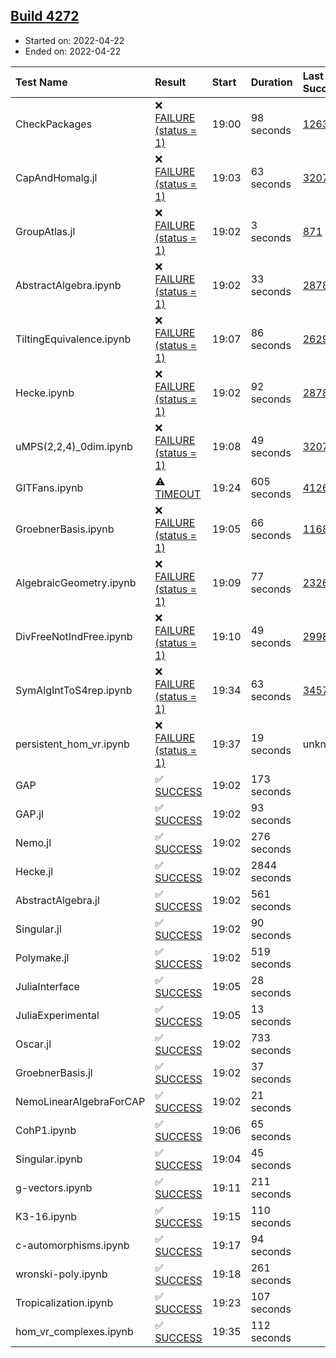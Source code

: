 ## [Build 4272](https://oscarci.mathematik.uni-kl.de/job/oscar-stable/4272/)

* Started on: 2022-04-22
* Ended on: 2022-04-22

| Test Name    | Result | Start | Duration | Last Success | First Failure |
|:-------------|:-------|:------|:---------|:-------------|:--------------|
| CheckPackages | ❌ [FAILURE (status = 1)](https://oscarci.mathematik.uni-kl.de/job/oscar-stable/4272/artifact/logs/build-4272/CheckPackages.log) | 19:00 | 98 seconds | [1263](https://oscarci.mathematik.uni-kl.de/job/oscar-stable/1263/) | [1264](https://oscarci.mathematik.uni-kl.de/job/oscar-stable/1264/) |
| CapAndHomalg.jl | ❌ [FAILURE (status = 1)](https://oscarci.mathematik.uni-kl.de/job/oscar-stable/4272/artifact/logs/build-4272/CapAndHomalg.jl.log) | 19:03 | 63 seconds | [3207](https://oscarci.mathematik.uni-kl.de/job/oscar-stable/3207/) | [3208](https://oscarci.mathematik.uni-kl.de/job/oscar-stable/3208/) |
| GroupAtlas.jl | ❌ [FAILURE (status = 1)](https://oscarci.mathematik.uni-kl.de/job/oscar-stable/4272/artifact/logs/build-4272/GroupAtlas.jl.log) | 19:02 | 3 seconds | [871](https://oscarci.mathematik.uni-kl.de/job/oscar-stable/871/) | [872](https://oscarci.mathematik.uni-kl.de/job/oscar-stable/872/) |
| AbstractAlgebra.ipynb | ❌ [FAILURE (status = 1)](https://oscarci.mathematik.uni-kl.de/job/oscar-stable/4272/artifact/logs/build-4272/AbstractAlgebra.ipynb.log) | 19:02 | 33 seconds | [2878](https://oscarci.mathematik.uni-kl.de/job/oscar-stable/2878/) | [2879](https://oscarci.mathematik.uni-kl.de/job/oscar-stable/2879/) |
| TiltingEquivalence.ipynb | ❌ [FAILURE (status = 1)](https://oscarci.mathematik.uni-kl.de/job/oscar-stable/4272/artifact/logs/build-4272/TiltingEquivalence.ipynb.log) | 19:07 | 86 seconds | [2629](https://oscarci.mathematik.uni-kl.de/job/oscar-stable/2629/) | [2630](https://oscarci.mathematik.uni-kl.de/job/oscar-stable/2630/) |
| Hecke.ipynb | ❌ [FAILURE (status = 1)](https://oscarci.mathematik.uni-kl.de/job/oscar-stable/4272/artifact/logs/build-4272/Hecke.ipynb.log) | 19:02 | 92 seconds | [2878](https://oscarci.mathematik.uni-kl.de/job/oscar-stable/2878/) | [2879](https://oscarci.mathematik.uni-kl.de/job/oscar-stable/2879/) |
| uMPS(2,2,4)_0dim.ipynb | ❌ [FAILURE (status = 1)](https://oscarci.mathematik.uni-kl.de/job/oscar-stable/4272/artifact/logs/build-4272/uMPS-2-2-4-_0dim.ipynb.log) | 19:08 | 49 seconds | [3207](https://oscarci.mathematik.uni-kl.de/job/oscar-stable/3207/) | [3208](https://oscarci.mathematik.uni-kl.de/job/oscar-stable/3208/) |
| GITFans.ipynb | ⚠ [TIMEOUT](https://oscarci.mathematik.uni-kl.de/job/oscar-stable/4272/artifact/logs/build-4272/GITFans.ipynb.log) | 19:24 | 605 seconds | [4126](https://oscarci.mathematik.uni-kl.de/job/oscar-stable/4126/) | [4127](https://oscarci.mathematik.uni-kl.de/job/oscar-stable/4127/) |
| GroebnerBasis.ipynb | ❌ [FAILURE (status = 1)](https://oscarci.mathematik.uni-kl.de/job/oscar-stable/4272/artifact/logs/build-4272/GroebnerBasis.ipynb.log) | 19:05 | 66 seconds | [1168](https://oscarci.mathematik.uni-kl.de/job/oscar-stable/1168/) | [1169](https://oscarci.mathematik.uni-kl.de/job/oscar-stable/1169/) |
| AlgebraicGeometry.ipynb | ❌ [FAILURE (status = 1)](https://oscarci.mathematik.uni-kl.de/job/oscar-stable/4272/artifact/logs/build-4272/AlgebraicGeometry.ipynb.log) | 19:09 | 77 seconds | [2326](https://oscarci.mathematik.uni-kl.de/job/oscar-stable/2326/) | [2327](https://oscarci.mathematik.uni-kl.de/job/oscar-stable/2327/) |
| DivFreeNotIndFree.ipynb | ❌ [FAILURE (status = 1)](https://oscarci.mathematik.uni-kl.de/job/oscar-stable/4272/artifact/logs/build-4272/DivFreeNotIndFree.ipynb.log) | 19:10 | 49 seconds | [2998](https://oscarci.mathematik.uni-kl.de/job/oscar-stable/2998/) | [2999](https://oscarci.mathematik.uni-kl.de/job/oscar-stable/2999/) |
| SymAlgIntToS4rep.ipynb | ❌ [FAILURE (status = 1)](https://oscarci.mathematik.uni-kl.de/job/oscar-stable/4272/artifact/logs/build-4272/SymAlgIntToS4rep.ipynb.log) | 19:34 | 63 seconds | [3457](https://oscarci.mathematik.uni-kl.de/job/oscar-stable/3457/) | [3458](https://oscarci.mathematik.uni-kl.de/job/oscar-stable/3458/) |
| persistent_hom_vr.ipynb | ❌ [FAILURE (status = 1)](https://oscarci.mathematik.uni-kl.de/job/oscar-stable/4272/artifact/logs/build-4272/persistent_hom_vr.ipynb.log) | 19:37 | 19 seconds | unknown | unknown |
| GAP | ✅ [SUCCESS](https://oscarci.mathematik.uni-kl.de/job/oscar-stable/4272/artifact/logs/build-4272/GAP.log) | 19:02 | 173 seconds |  |  |
| GAP.jl | ✅ [SUCCESS](https://oscarci.mathematik.uni-kl.de/job/oscar-stable/4272/artifact/logs/build-4272/GAP.jl.log) | 19:02 | 93 seconds |  |  |
| Nemo.jl | ✅ [SUCCESS](https://oscarci.mathematik.uni-kl.de/job/oscar-stable/4272/artifact/logs/build-4272/Nemo.jl.log) | 19:02 | 276 seconds |  |  |
| Hecke.jl | ✅ [SUCCESS](https://oscarci.mathematik.uni-kl.de/job/oscar-stable/4272/artifact/logs/build-4272/Hecke.jl.log) | 19:02 | 2844 seconds |  |  |
| AbstractAlgebra.jl | ✅ [SUCCESS](https://oscarci.mathematik.uni-kl.de/job/oscar-stable/4272/artifact/logs/build-4272/AbstractAlgebra.jl.log) | 19:02 | 561 seconds |  |  |
| Singular.jl | ✅ [SUCCESS](https://oscarci.mathematik.uni-kl.de/job/oscar-stable/4272/artifact/logs/build-4272/Singular.jl.log) | 19:02 | 90 seconds |  |  |
| Polymake.jl | ✅ [SUCCESS](https://oscarci.mathematik.uni-kl.de/job/oscar-stable/4272/artifact/logs/build-4272/Polymake.jl.log) | 19:02 | 519 seconds |  |  |
| JuliaInterface | ✅ [SUCCESS](https://oscarci.mathematik.uni-kl.de/job/oscar-stable/4272/artifact/logs/build-4272/JuliaInterface.log) | 19:05 | 28 seconds |  |  |
| JuliaExperimental | ✅ [SUCCESS](https://oscarci.mathematik.uni-kl.de/job/oscar-stable/4272/artifact/logs/build-4272/JuliaExperimental.log) | 19:05 | 13 seconds |  |  |
| Oscar.jl | ✅ [SUCCESS](https://oscarci.mathematik.uni-kl.de/job/oscar-stable/4272/artifact/logs/build-4272/Oscar.jl.log) | 19:02 | 733 seconds |  |  |
| GroebnerBasis.jl | ✅ [SUCCESS](https://oscarci.mathematik.uni-kl.de/job/oscar-stable/4272/artifact/logs/build-4272/GroebnerBasis.jl.log) | 19:02 | 37 seconds |  |  |
| NemoLinearAlgebraForCAP | ✅ [SUCCESS](https://oscarci.mathematik.uni-kl.de/job/oscar-stable/4272/artifact/logs/build-4272/NemoLinearAlgebraForCAP.log) | 19:02 | 21 seconds |  |  |
| CohP1.ipynb | ✅ [SUCCESS](https://oscarci.mathematik.uni-kl.de/job/oscar-stable/4272/artifact/logs/build-4272/CohP1.ipynb.log) | 19:06 | 65 seconds |  |  |
| Singular.ipynb | ✅ [SUCCESS](https://oscarci.mathematik.uni-kl.de/job/oscar-stable/4272/artifact/logs/build-4272/Singular.ipynb.log) | 19:04 | 45 seconds |  |  |
| g-vectors.ipynb | ✅ [SUCCESS](https://oscarci.mathematik.uni-kl.de/job/oscar-stable/4272/artifact/logs/build-4272/g-vectors.ipynb.log) | 19:11 | 211 seconds |  |  |
| K3-16.ipynb | ✅ [SUCCESS](https://oscarci.mathematik.uni-kl.de/job/oscar-stable/4272/artifact/logs/build-4272/K3-16.ipynb.log) | 19:15 | 110 seconds |  |  |
| c-automorphisms.ipynb | ✅ [SUCCESS](https://oscarci.mathematik.uni-kl.de/job/oscar-stable/4272/artifact/logs/build-4272/c-automorphisms.ipynb.log) | 19:17 | 94 seconds |  |  |
| wronski-poly.ipynb | ✅ [SUCCESS](https://oscarci.mathematik.uni-kl.de/job/oscar-stable/4272/artifact/logs/build-4272/wronski-poly.ipynb.log) | 19:18 | 261 seconds |  |  |
| Tropicalization.ipynb | ✅ [SUCCESS](https://oscarci.mathematik.uni-kl.de/job/oscar-stable/4272/artifact/logs/build-4272/Tropicalization.ipynb.log) | 19:23 | 107 seconds |  |  |
| hom_vr_complexes.ipynb | ✅ [SUCCESS](https://oscarci.mathematik.uni-kl.de/job/oscar-stable/4272/artifact/logs/build-4272/hom_vr_complexes.ipynb.log) | 19:35 | 112 seconds |  |  |
